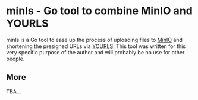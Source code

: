 # minls - Go tool to combine MinIO and YOURLS

minls is a Go tool to ease up the process of uploading files to [MinIO](https://min.io/) and shortening the presigned URLs via [YOURLS](https://yourls.org/). This tool was written for this very specific purpose of the author and will probably be no use for other people.

## More

TBA...
